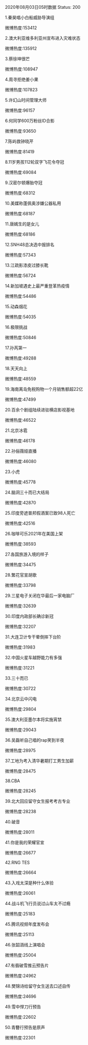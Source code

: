 2020年08月03日05时数据
Status: 200

1.秦昊唱小白船威胁导演组

微博热度:153412

2.澳大利亚维多利亚州宣布进入灾难状态

微博热度:135912

3.蔡徐坤很芒

微博热度:108947

4.周寻拒绝姜小果

微博热度:107823

5.许幻山时间管理大师

微博热度:96157

6.何同学600万粉丝ID合影

微博热度:93650

7.陈屿救钟晓芹

微博热度:81419

8.11岁男孩112轮双字飞花令夺冠

微博热度:69084

9.汉密尔顿爆胎夺冠

微博热度:68312

10.美媒称蓬佩奥涉嫌公器私用

微博热度:68187

11.唐嫣生的是女儿

微博热度:68186

12.SNH48总决选中报排名

微博热度:57343

13.江疏影漆皮过膝长靴

微博热度:56724

14.新加坡遇史上最严重登革热疫情

微博热度:54486

15.动森烟花

微博热度:54035

16.极限挑战

微博热度:50846

17.孙芮第一

微博热度:49288

18.天天向上

微博热度:48559

19.海南离岛免税购物一个月销售额超22亿

微博热度:47499

20.百余个剧组陆续进驻横店影视基地

微博热度:46522

21.北京冰雹

微博热度:46178

22.孙俪薇娅直播

微博热度:46080

23.小虎

微博热度:45778

24.脑洞三十而已大结局

微博热度:42870

25.印度旁遮普邦假酒案已致98人死亡

微博热度:42516

26.咖啡可乐2021年在美国上架

微博热度:38593

27.各国旅游入境的样子

微博热度:34475

28.繁花官宣胡歌

微博热度:33798

29.三星电子关闭在华最后一家电脑厂

微博热度:32639

30.印度内政部长确诊新冠

微博热度:32207

31.大连卫计专干晕倒摔下台阶

微博热度:31983

32.中国火星车越野能力有多强

微博热度:31221

33.三十而已

微博热度:30722

34.北京云中闪电

微博热度:29804

35.澳大利亚墨尔本将实施宵禁

微博热度:29043

36.吴磊听自己唱的rap笑到半夜

微博热度:28975

37.工地为考入清华暑期打工男生加薪

微博热度:28475

38.CBA

微博热度:28245

39.北大回应留守女生报考考古专业

微博热度:28238

40.破音

微博热度:28011

41.你是我的荣耀官宣

微博热度:26677

42.RNG TES

微博热度:26664

43.入戏太深是种什么体验

微博热度:26061

44.战斗机飞行员说过山车太不过瘾

微博热度:25183

45.腾讯视频年度发布会

微博热度:25113

46.张韶涵线上演唱会

微博热度:25004

47.有翡破雪推云预告片

微博热度:24962

48.樊锦诗给留守女生送去口述自传

微博热度:24696

49.雪中悍刀行预告

微博热度:22602

50.青簪行预告是原声

微博热度:22301

